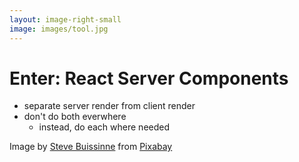 ```yaml
---
layout: image-right-small
image: images/tool.jpg
---
```


# Enter: React Server Components

<v-clicks>

- separate server render from client render
- don't do both everwhere
  - instead, do each where needed

</v-clicks>

<Caption>Image by <a href="https://pixabay.com/users/stevepb-282134/?utm_source=link-attribution&utm_medium=referral&utm_campaign=image&utm_content=880735">Steve Buissinne</a> from <a href="https://pixabay.com//?utm_source=link-attribution&utm_medium=referral&utm_campaign=image&utm_content=880735">Pixabay</a></Caption>